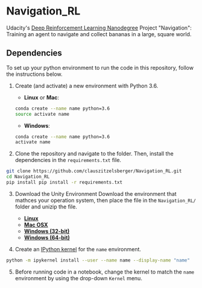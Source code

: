 # Navigation_RL
Udacity's [Deep Reinforcement Learning Nanodegree](https://www.udacity.com/course/deep-reinforcement-learning-nanodegree--nd893) Project "Navigation": Training an agent to navigate and collect bananas in a large, square world.

## Dependencies

To set up your python environment to run the code in this repository, follow the instructions below.

1. Create (and activate) a new environment with Python 3.6.

	- __Linux__ or __Mac__: 
	```bash
	conda create --name name python=3.6
	source activate name
	```
	- __Windows__: 
	```bash
	conda create --name name python=3.6 
	activate name
	```

2. Clone the repository and navigate to the folder.  Then, install the dependencies in the `requirements.txt` file.
```bash
git clone https://github.com/clauszitzelsberger/Navigation_RL.git
cd Navigation_RL
pip install pip install -r requirements.txt
```

3. Download the Unity Environment
Download the environment that mathces your operation system, then place the file in the `Navigation_RL/` folder and unizip the file.
	- [__Linux__](https://s3-us-west-1.amazonaws.com/udacity-drlnd/P1/Banana/Banana_Linux.zip)
	- [__Mac OSX__](https://s3-us-west-1.amazonaws.com/udacity-drlnd/P1/Banana/Banana.app.zip)
	- [__Windows (32-bit)__](https://s3-us-west-1.amazonaws.com/udacity-drlnd/P1/Banana/Banana_Windows_x86.zip)
	- [__Windows (64-bit)__](https://s3-us-west-1.amazonaws.com/udacity-drlnd/P1/Banana/Banana_Windows_x86_64.zip)

4. Create an [IPython kernel](http://ipython.readthedocs.io/en/stable/install/kernel_install.html) for the `name` environment.  
```bash
python -m ipykernel install --user --name name --display-name "name"
```

5. Before running code in a notebook, change the kernel to match the `name` environment by using the drop-down `Kernel` menu. 
  
